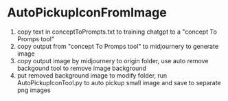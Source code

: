 # AutoPickupIconFromImage
1. copy text in conceptToPrompts.txt to training chatgpt to a "concept To Promps tool"
2. copy output from "concept To Promps tool" to midjournery to generate image
3. copy output image by midjournery to origin folder, use auto remove backgound tool to remove image background 
4. put removed background image to modify folder, run AutoPickupIconTool.py to auto pickup small image and save to separate png images
